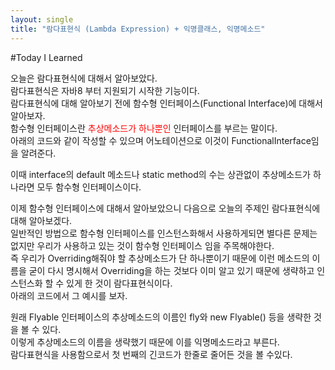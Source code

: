 ```yaml
---
layout: single
title: "람다표현식 (Lambda Expression) + 익명클래스, 익명메소드"
---
```

#Today I Learned


오늘은 <span style="background color:#87CEFE">람다표현식</span>에 대해서 알아보았다.   
람다표현식은 자바8 부터 지원되기 시작한 기능이다.   
람다표현식에 대해 알아보기 전에 함수형 인터페이스(Functional Interface)에 대해서 알아보자.   
함수형 인터페이스란 <span style="color: red">추상메소드가 하나뿐인</span> 인터페이스를 부르는 말이다.  
아래의 코드와 같이 작성할 수 있으며 어노테이션으로 이것이 FunctionalInterface임을 알려준다.    
<script src="https://gist.github.com/zero2top/5279adf0baa671311312b7930bdae0db.js"></script>  
이때 interface의 default 메소드나 static method의 수는 상관없이 추상메소드가 하나라면 모두 함수형 인터페이스이다.  
  
이제 함수형 인터페이스에 대해서 알아보았으니 다음으로 오늘의 주제인 람다표현식에 대해 알아보겠다.  
일반적인 방법으로 함수형 인터페이스를 인스턴스화해서 사용하게되면 별다른 문제는 없지만 우리가 사용하고 있는 것이 함수형 인터페이스 임을 주목해야한다.  
즉 우리가 Overriding해줘야 할 추상메소드가 단 하나뿐이기 때문에 이런 메소드의 이름을 굳이 다시 명시해서 Overriding을 하는 것보다 
이미 알고 있기 때문에 생략하고 인스턴스화 할 수 있게 한 것이 람다표현식이다.  
아래의 코드에서 그 예시를 보자.    
<script src="https://gist.github.com/zero2top/422b9402739c72a522aef3f729837a56.js"></script>
  
원래 Flyable 인터페이스의 추상메소드의 이름인 fly와 new Flyable() 등을 생략한 것을 볼 수 있다.   
이렇게 추상메소드의 이름을 생략했기 때문에 이를 익명메소드라고 부른다.  
람다표현식을 사용함으로서 첫 번째의   긴코드가 한줄로 줄어든 것을 볼 수있다.  









